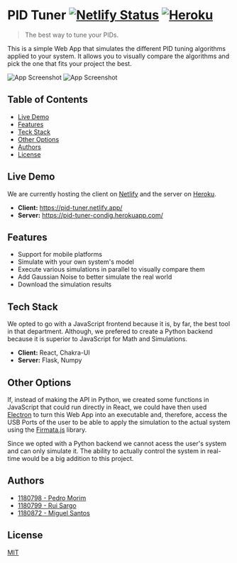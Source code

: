 # PID Tuner [![Netlify Status](https://api.netlify.com/api/v1/badges/5c00b705-8183-4a2a-9e15-ee96d5d26473/deploy-status)](https://pid-tuner.netlify.app/) [![Heroku](https://heroku-badge.herokuapp.com/?app=pid-tuner-condig)](https://pid-tuner-condig.herokuapp.com/)

> The best way to tune your PIDs.

This is a simple Web App that simulates the different PID tuning algorithms applied to your system. It allows you to visually compare the algorithms and pick the one that fits your project the best.

![App Screenshot](https://via.placeholder.com/468x300?text=Desktop+Screenshot)
![App Screenshot](https://via.placeholder.com/468x300?text=Mobile+Screenshot)


## Table of Contents

* [Live Demo](#live-demo)
* [Features](#features)
* [Teck Stack](#tech-stack)
* [Other Options](#other-options)
* [Authors](#authors)
* [License](#license)


## Live Demo

We are currently hosting the client on [Netlify](https://www.netlify.com/) and the server on [Heroku]().

* **Client:** https://pid-tuner.netlify.app/
* **Server:** https://pid-tuner-condig.herokuapp.com/

## Features

* Support for mobile platforms
* Simulate with your own system's model
* Execute various simulations in parallel to visually compare them
* Add Gaussian Noise to better simulate the real world
* Download the simulation results


## Tech Stack

We opted to go with a JavaScript frontend because it is, by far, the best tool in that department. Although, we prefered to create a Python backend because it is superior to JavaScript for Math and Simulations.

* **Client:** React, Chakra-UI
* **Server:** Flask, Numpy


## Other Options

If, instead of making the API in Python, we created some functions in JavaScript that could run directly in React, we could have then used [Electron](https://www.electronjs.org/) to turn this Web App into an executable and, therefore, access the USB Ports of the user to be able to apply the simulation to the actual system using the [Firmata.js](https://github.com/firmata/firmata.js/tree/master/packages/firmata.js) library.

Since we opted with a Python backend we cannot acess the user's system and can only simulate it. The ability to actually control the system in real-time would be a big addition to this project.


## Authors

- [1180798 - Pedro Morim](https://www.github.com/pmorim)
- [1180799 - Rui Sargo](https://github.com/RuiSargo)
- [1180872 - Miguel Santos](https://github.com/MjcSantos)


## License

[MIT](https://choosealicense.com/licenses/mit/)
